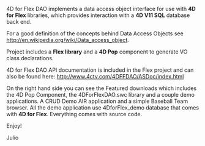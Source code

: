4D for Flex DAO implements a data access object interface for use with **4D for Flex** libraries, which provides interaction with a **4D V11 SQL** database back end.

For a good definition of the concepts behind Data Access Objects see http://en.wikipedia.org/wiki/Data_access_object.

Project includes a **Flex library** and a **4D Pop** component to generate VO class declarations.

4D for Flex DAO API documentation is included in the Flex project and can also be found here: http://www.4ctv.com/4DFFDAO/ASDoc/index.html

On the right hand side you can see the Featured downloads which includes the 4D Pop Component, the 4DForFlexDAO.swc library and a couple demo applications. A CRUD Demo AIR application  and a simple Baseball Team browser. All the demo application use 4DforFlex\_demo database that comes with **4D for Flex**. Everything comes with source code.

Enjoy!

Julio